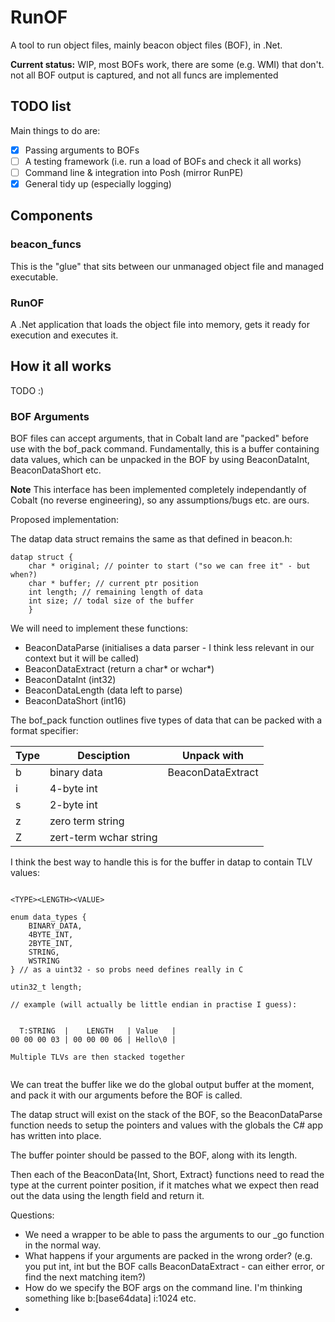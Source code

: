 # RunOF

A tool to run object files, mainly beacon object files (BOF), in .Net.

**Current status:** WIP, most BOFs work, there are some (e.g. WMI) that don't. not all BOF output is captured, and not all funcs are implemented

## TODO list

Main things to do are:

 - [x] Passing arguments to BOFs
 - [ ] A testing framework (i.e. run a load of BOFs and check it all works)
 - [ ] Command line & integration into Posh (mirror RunPE)
 - [x] General tidy up (especially logging)

## Components

### beacon_funcs

This is the "glue" that sits between our unmanaged object file and managed executable.

### RunOF

A .Net application that loads the object file into memory, gets it ready for execution and executes it.

## How it all works

TODO :)
### BOF Arguments

BOF files can accept arguments, that in Cobalt land are "packed" before use with the bof_pack command. Fundamentally, this is a buffer containing data values, which can be unpacked in the BOF by using BeaconDataInt, BeaconDataShort etc.

**Note** This interface has been implemented completely independantly of Cobalt (no reverse engineering), so any assumptions/bugs etc. are ours.


Proposed implementation:

The datap data struct remains the same as that defined in beacon.h:
```
datap struct {
	char * original; // pointer to start ("so we can free it" - but when?)
	char * buffer; // current ptr position
	int length; // remaining length of data
	int size; // todal size of the buffer
	}
```

We will need to implement these functions:

 - BeaconDataParse (initialises a data parser - I think less relevant in our context but it will be called)
 - BeaconDataExtract (return a char* or wchar*)
 - BeaconDataInt (int32)
 - BeaconDataLength (data left to parse)
 - BeaconDataShort (int16)


The bof_pack function outlines five types of data that can be packed with a format specifier:

| Type| Desciption             | Unpack with       |
|-----|------------------------|-------------------|
|  b  | binary data            | BeaconDataExtract |
|  i  |     4-byte int         |                   |
|  s  |     2-byte int         |                   |
|  z  |     zero term string   |                   |
|  Z  | zert-term wchar string |                   |


I think the best way to handle this is for the buffer in datap to contain TLV values:

```

<TYPE><LENGTH><VALUE>

enum data_types {
    BINARY_DATA,
    4BYTE_INT,
    2BYTE_INT,
    STRING,
    WSTRING
} // as a uint32 - so probs need defines really in C

utin32_t length; 

// example (will actually be little endian in practise I guess):


  T:STRING  |    LENGTH   | Value   |
00 00 00 03 | 00 00 00 06 | Hello\0 | 

Multiple TLVs are then stacked together


```

We can treat the buffer like we do the global output buffer at the moment, and pack it with our arguments before the BOF is called. 

The datap struct will exist on the stack of the BOF, so the BeaconDataParse function needs to setup the pointers and values with the globals the C# app has written into place. 

The buffer pointer should be passed to the BOF, along with its length. 

Then each of the BeaconData{Int, Short, Extract} functions need to read the type at the current pointer position, if it matches what we expect then read out the data using the length field and return it. 




Questions: 

 - We need a wrapper to be able to pass the arguments to our _go function in the normal way.
 - What happens if your arguments are packed in the wrong order? (e.g. you put int, int but the BOF calls BeaconDataExtract - can either error, or find the next matching item?)
 - How do we specify the BOF args on the command line. I'm thinking something like b:[base64data] i:1024 etc.
 - 
